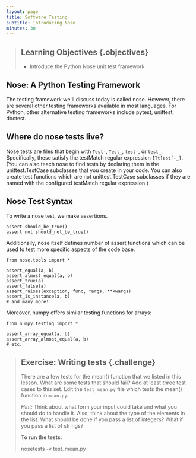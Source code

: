 ```yaml
---
layout: page
title: Software Testing
subtitle: Introducing Nose
minutes: 30
---
```

> ## Learning Objectives {.objectives}
>
> *   Introduce the Python Nose unit test framework

## Nose: A Python Testing Framework

The testing framework we'll discuss today is called nose. However, there
are several other testing frameworks available in most languages. For Python,
other alternative testing frameworks include pytest, unittest, doctest.

## Where do nose tests live?

Nose tests are files that begin with `Test-`, `Test_`, `test-`, or
`test_`. Specifically, these satisfy the testMatch regular expression
`[Tt]est[-_]`. (You can also teach nose to find tests by declaring them
in the unittest.TestCase subclasses that you create in your code. You
can also create test functions which are not unittest.TestCase
subclasses if they are named with the configured testMatch regular
expression.)

## Nose Test Syntax

To write a nose test, we make assertions.

~~~ {.python}
assert should_be_true()
assert not should_not_be_true()
~~~

Additionally, nose itself defines number of assert functions which can
be used to test more specific aspects of the code base.

~~~ {.python}
from nose.tools import *

assert_equal(a, b)
assert_almost_equal(a, b)
assert_true(a)
assert_false(a)
assert_raises(exception, func, *args, **kwargs)
assert_is_instance(a, b)
# and many more!
~~~

Moreover, numpy offers similar testing functions for arrays:

~~~ {.python}
from numpy.testing import *

assert_array_equal(a, b)
assert_array_almost_equal(a, b)
# etc.
~~~

> ## Exercise: Writing tests {.challenge}
> 
> There are a few tests for the mean() function that we listed in this
> lesson. What are some tests that should fail? Add at least three test
> cases to this set. Edit the `test_mean.py` file which tests the mean()
> function in `mean.py`.
> 
> *Hint:* Think about what form your input could take and what you should
> do to handle it. Also, think about the type of the elements in the list.
> What should be done if you pass a list of integers? What if you pass a
> list of strings?
> 
> **To run the tests**:
> 
>    nosetests -v test_mean.py


